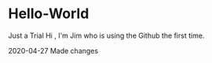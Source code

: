 # Hello-World
Just a Trial
Hi , I'm Jim who is using the Github the first time.

2020-04-27 Made changes

